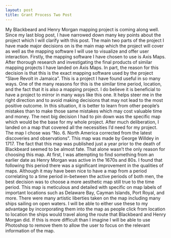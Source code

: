 ```yaml
---
layout: post
title: Grant Process Two Post
---
```


My Blackbeard and Henry Morgan mapping project is coming along well. Since my last blog post, I have narrowed down many key points about the project which I will clarify with this post. The main two parts of the project I have made major decisions on is the main map which the project will cover as well as the mapping software I will use to visualize and offer user interaction. 
Firstly, the mapping software I have chosen to use is Axis Maps. After thorough research and investigating the final products of similar mapping projects I have landed on Axis Maps. In part, the reason for this decision is that this is the exact mapping software used by the project “Slave Revolt in Jamaica”. This is a project I have found useful in so many ways. One of the many reasons for this is the similar time period, location, and the fact that it is also a mapping project. 
I do believe it is beneficial to have a project to mirror in many ways like this one. It helps steer me in the right direction and to avoid making decisions that may not lead to the most positive outcome. In this situation, it is better to learn from other people’s mistakes than to make those same mistakes which may cost valuable time and money.
The next big decision I had to pin down was the specific map which would be the base for my whole project. After much deliberation, I landed on a map that covered all the necessities I’d need for my project. The map I chose was “No. 6. North America corrected from the latest discoveries and observations”. This map was made by George Willdey in 1717. The fact that this map was published just a year prior to the death of Blackbeard seemed to be almost fate. 
That alone wasn’t the only reason for choosing this map. At first, I was attempting to find something from an earlier date as Henry Morgan was active in the 1670s and 80s. I found that following this period there was a significant improvement in the qualities of maps. Although it may have been nice to have a map from a period correlating to a time period in-between the active periods of both men, the best decision was to choose a more aesthetic map still true to the time period. 
This map is meticulous and detailed with specific on map labels of important locations such as Delaware Bay, Cayman Islands, Port Royal, and more. There were many artistic liberties taken on the map including many ships sailing on open waters. I will be able to either use these to my advantage by incorporating them into the map as people click from location to location the ships would travel along the route that Blackbeard and Henry Morgan did. If this is more difficult than I imagine I will be able to use Photoshop to remove them to allow the user to focus on the relevant information of the map.
